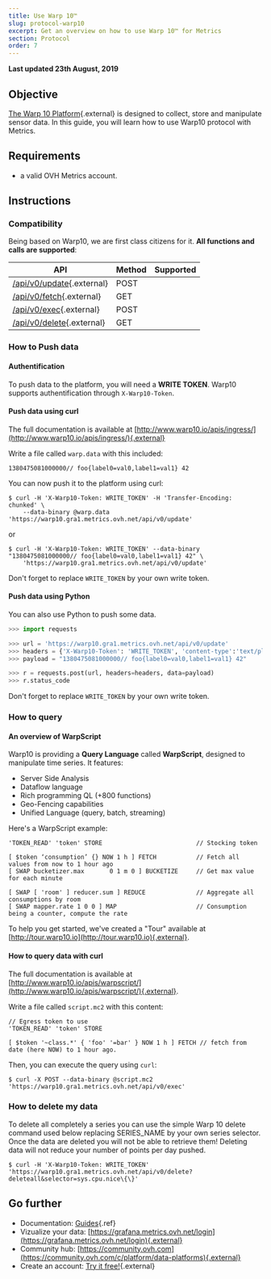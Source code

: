 ```yaml
---
title: Use Warp 10™
slug: protocol-warp10
excerpt: Get an overview on how to use Warp 10™ for Metrics
section: Protocol
order: 7
---
```


**Last updated 23th August, 2019**

## Objective

[The Warp 10 Platform](http://www.warp10.io/){.external} is designed to collect, store and manipulate sensor data. In this guide, you will learn how to use Warp10 protocol with Metrics.

## Requirements

- a valid OVH Metrics account.

## Instructions

### Compatibility

Being based on Warp10, we are first class citizens for it. **All functions and calls are supported**:

| API                                                              | Method | Supported                    |
| ---------------------------------------------------------------- | ------ | ---------------------------- |
| [/api/v0/update](http://www.warp10.io/apis/ingress/){.external}  | POST   | <i class="fas fa-check"></i> |
| [/api/v0/fetch](http://www.warp10.io/apis/fetch/){.external}     | GET    | <i class="fas fa-check"></i> |
| [/api/v0/exec](http://www.warp10.io/apis/warpscript/){.external} | POST   | <i class="fas fa-check"></i> |
| [/api/v0/delete](http://www.warp10.io/apis/delete/){.external}   | GET    | <i class="fas fa-check"></i> |

### How to Push data

#### Authentification

To push data to the platform, you will need a **WRITE TOKEN**. Warp10 supports authentification through `X-Warp10-Token`.

#### Push data using curl

The full documentation is available at [http://www.warp10.io/apis/ingress/](http://www.warp10.io/apis/ingress/){.external}

Write a file called `warp.data` with this included:

```text
1380475081000000// foo{label0=val0,label1=val1} 42
```

You can now push it to the platform using curl:

```shell-session
$ curl -H 'X-Warp10-Token: WRITE_TOKEN' -H 'Transfer-Encoding: chunked' \
    --data-binary @warp.data 'https://warp10.gra1.metrics.ovh.net/api/v0/update'
```

or

```shell-session
$ curl -H 'X-Warp10-Token: WRITE_TOKEN' --data-binary "1380475081000000// foo{label0=val0,label1=val1} 42" \
    'https://warp10.gra1.metrics.ovh.net/api/v0/update'
```

Don't forget to replace `WRITE_TOKEN` by your own write token.

#### Push data using Python

You can also use Python to push some data.

```python
>>> import requests

>>> url = 'https://warp10.gra1.metrics.ovh.net/api/v0/update'
>>> headers = {'X-Warp10-Token': 'WRITE_TOKEN', 'content-type':'text/plain'}
>>> payload = "1380475081000000// foo{label0=val0,label1=val1} 42"

>>> r = requests.post(url, headers=headers, data=payload)
>>> r.status_code
```

Don't forget to replace `WRITE_TOKEN` by your own write token.

### How to query

#### An overview of WarpScript

Warp10 is providing a **Query Language** called **WarpScript**, designed to manipulate time series. It features:

- Server Side Analysis
- Dataflow language
- Rich programming QL (+800 functions)
- Geo-Fencing capabilities
- Unified Language (query, batch, streaming)

Here's a WarpScript example:

```text
'TOKEN_READ' 'token' STORE                          // Stocking token

[ $token ‘consumption’ {} NOW 1 h ] FETCH           // Fetch all values from now to 1 hour ago
[ SWAP bucketizer.max       0 1 m 0 ] BUCKETIZE     // Get max value for each minute

[ SWAP [ 'room' ] reducer.sum ] REDUCE              // Aggregate all consumptions by room
[ SWAP mapper.rate 1 0 0 ] MAP                      // Consumption being a counter, compute the rate
```

To help you get started, we've created a "Tour" available at [http://tour.warp10.io](http://tour.warp10.io){.external}.

#### How to query data with curl

The full documentation is available at [http://www.warp10.io/apis/warpscript/](http://www.warp10.io/apis/warpscript/){.external}.

Write a file called `script.mc2` with this content:

```text
// Egress token to use
'TOKEN_READ' 'token' STORE

[ $token '~class.*' { 'foo' '=bar' } NOW 1 h ] FETCH // fetch from date (here NOW) to 1 hour ago.
```

Then, you can execute the query using `curl`:

```shell-session
$ curl -X POST --data-binary @script.mc2 'https://warp10.gra1.metrics.ovh.net/api/v0/exec'
```

### How to delete my data

To delete all completely a series you can use the simple Warp 10 delete command used below replacing SERIES_NAME by your own series selector. Once the data are deleted you will not be able to retrieve them! Deleting data will not reduce your number of points per day pushed.

```shell-session
$ curl -H 'X-Warp10-Token: WRITE_TOKEN' 'https://warp10.gra1.metrics.ovh.net/api/v0/delete?deleteall&selector=sys.cpu.nice\{\}'
```

## Go further

- Documentation: [Guides](../product.fr-fr.md){.ref}
- Vizualize your data: [https://grafana.metrics.ovh.net/login](https://grafana.metrics.ovh.net/login){.external}
- Community hub: [https://community.ovh.com](https://community.ovh.com/c/platform/data-platforms){.external}
- Create an account: [Try it free!](https://www.ovh.com/fr/order/express/#/new/express/resume?products=~%28~%28planCode~%27metrics-free-trial~configuration~%28~%28label~%27region~values~%28~%27gra1%29%29%29~option~%28~%29~quantity~1~productId~%27metrics%29%29&paymentMeanRequired=0){.external}
